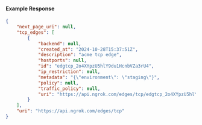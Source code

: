 <!-- Code generated for API Clients. DO NOT EDIT. -->

#### Example Response

```json
{
	"next_page_uri": null,
	"tcp_edges": [
		{
			"backend": null,
			"created_at": "2024-10-28T15:37:51Z",
			"description": "acme tcp edge",
			"hostports": null,
			"id": "edgtcp_2o4XYpzU5hlY9du1HcnbVZa3rU4",
			"ip_restriction": null,
			"metadata": "{\"environment\": \"staging\"}",
			"policy": null,
			"traffic_policy": null,
			"uri": "https://api.ngrok.com/edges/tcp/edgtcp_2o4XYpzU5hlY9du1HcnbVZa3rU4"
		}
	],
	"uri": "https://api.ngrok.com/edges/tcp"
}
```
